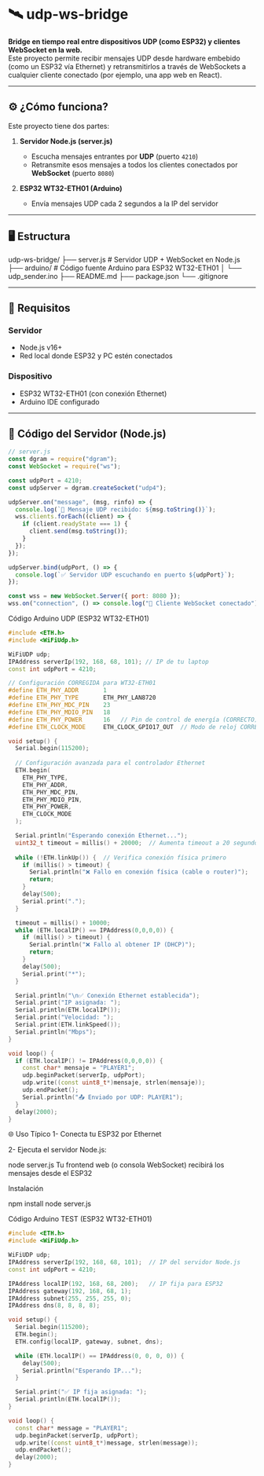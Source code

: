 # 🛰️ udp-ws-bridge

**Bridge en tiempo real entre dispositivos UDP (como ESP32) y clientes WebSocket en la web.**  
Este proyecto permite recibir mensajes UDP desde hardware embebido (como un ESP32 vía Ethernet) y retransmitirlos a través de WebSockets a cualquier cliente conectado (por ejemplo, una app web en React).

---

## ⚙️ ¿Cómo funciona?

Este proyecto tiene dos partes:

1. **Servidor Node.js (server.js)**  
   - Escucha mensajes entrantes por **UDP** (puerto `4210`)
   - Retransmite esos mensajes a todos los clientes conectados por **WebSocket** (puerto `8080`)

2. **ESP32 WT32-ETH01 (Arduino)**  
   - Envía mensajes UDP cada 2 segundos a la IP del servidor

---

## 🖥️ Estructura

udp-ws-bridge/
├── server.js # Servidor UDP + WebSocket en Node.js
├── arduino/ # Código fuente Arduino para ESP32 WT32-ETH01
│ └── udp_sender.ino
├── README.md
├── package.json
└── .gitignore


---

## 🚀 Requisitos

### Servidor
- Node.js v16+
- Red local donde ESP32 y PC estén conectados

### Dispositivo
- ESP32 WT32-ETH01 (con conexión Ethernet)
- Arduino IDE configurado

---

## 📡 Código del Servidor (Node.js)

```js
// server.js
const dgram = require("dgram");
const WebSocket = require("ws");

const udpPort = 4210;
const udpServer = dgram.createSocket("udp4");

udpServer.on("message", (msg, rinfo) => {
  console.log(`📨 Mensaje UDP recibido: ${msg.toString()}`);
  wss.clients.forEach((client) => {
    if (client.readyState === 1) {
      client.send(msg.toString());
    }
  });
});

udpServer.bind(udpPort, () => {
  console.log(`✅ Servidor UDP escuchando en puerto ${udpPort}`);
});

const wss = new WebSocket.Server({ port: 8080 });
wss.on("connection", () => console.log("🧠 Cliente WebSocket conectado"));
```

Código Arduino UDP (ESP32 WT32-ETH01)
```c++
#include <ETH.h>
#include <WiFiUdp.h>

WiFiUDP udp;
IPAddress serverIp(192, 168, 68, 101); // IP de tu laptop
const int udpPort = 4210;

// Configuración CORREGIDA para WT32-ETH01
#define ETH_PHY_ADDR       1
#define ETH_PHY_TYPE       ETH_PHY_LAN8720
#define ETH_PHY_MDC_PIN    23
#define ETH_PHY_MDIO_PIN   18
#define ETH_PHY_POWER      16   // Pin de control de energía (CORRECTO)
#define ETH_CLOCK_MODE     ETH_CLOCK_GPIO17_OUT  // Modo de reloj CORRECTO

void setup() {
  Serial.begin(115200);
  
  // Configuración avanzada para el controlador Ethernet
  ETH.begin(
    ETH_PHY_TYPE,
    ETH_PHY_ADDR,
    ETH_PHY_MDC_PIN,
    ETH_PHY_MDIO_PIN,
    ETH_PHY_POWER,
    ETH_CLOCK_MODE
  );

  Serial.println("Esperando conexión Ethernet...");
  uint32_t timeout = millis() + 20000;  // Aumenta timeout a 20 segundos
  
  while (!ETH.linkUp()) {  // Verifica conexión física primero
    if (millis() > timeout) {
      Serial.println("❌ Fallo en conexión física (cable o router)");
      return;
    }
    delay(500);
    Serial.print(".");
  }

  timeout = millis() + 10000;
  while (ETH.localIP() == IPAddress(0,0,0,0)) {
    if (millis() > timeout) {
      Serial.println("❌ Fallo al obtener IP (DHCP)");
      return;
    }
    delay(500);
    Serial.print("*");
  }

  Serial.println("\n✅ Conexión Ethernet establecida");
  Serial.print("IP asignada: ");
  Serial.println(ETH.localIP());
  Serial.print("Velocidad: ");
  Serial.print(ETH.linkSpeed());
  Serial.println("Mbps");
}

void loop() {
  if (ETH.localIP() != IPAddress(0,0,0,0)) {
    const char* mensaje = "PLAYER1";
    udp.beginPacket(serverIp, udpPort);
    udp.write((const uint8_t*)mensaje, strlen(mensaje));
    udp.endPacket();
    Serial.println("📤 Enviado por UDP: PLAYER1");
  }
  delay(2000);
}
```




🌐 Uso Típico
1- Conecta tu ESP32 por Ethernet

2- Ejecuta el servidor Node.js:


node server.js
Tu frontend web (o consola WebSocket) recibirá los mensajes desde el ESP32

Instalación

npm install
node server.js

Código Arduino TEST (ESP32 WT32-ETH01)
```c++
#include <ETH.h>
#include <WiFiUdp.h>

WiFiUDP udp;
IPAddress serverIp(192, 168, 68, 101);  // IP del servidor Node.js
const int udpPort = 4210;

IPAddress localIP(192, 168, 68, 200);   // IP fija para ESP32
IPAddress gateway(192, 168, 68, 1);
IPAddress subnet(255, 255, 255, 0);
IPAddress dns(8, 8, 8, 8);

void setup() {
  Serial.begin(115200);
  ETH.begin();
  ETH.config(localIP, gateway, subnet, dns);

  while (ETH.localIP() == IPAddress(0, 0, 0, 0)) {
    delay(500);
    Serial.println("Esperando IP...");
  }

  Serial.print("✅ IP fija asignada: ");
  Serial.println(ETH.localIP());
}

void loop() {
  const char* message = "PLAYER1";
  udp.beginPacket(serverIp, udpPort);
  udp.write((const uint8_t*)message, strlen(message));
  udp.endPacket();
  delay(2000);
}
```
